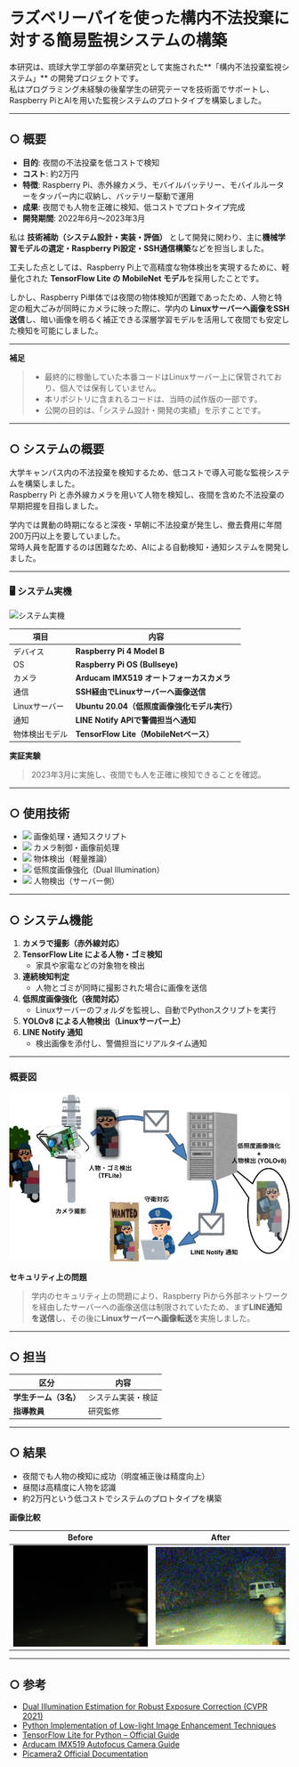 # ラズベリーパイを使った構内不法投棄に対する簡易監視システムの構築

本研究は、琉球大学工学部の卒業研究として実施された**「構内不法投棄監視システム」** の開発プロジェクトです。  
私はプログラミング未経験の後輩学生の研究テーマを技術面でサポートし、Raspberry PiとAIを用いた監視システムのプロトタイプを構築しました。

---

## ○ 概要

- **目的**: 夜間の不法投棄を低コストで検知  
- **コスト**: 約2万円  
- **特徴**: Raspberry Pi、赤外線カメラ、モバイルバッテリー、モバイルルーターをタッパー内に収納し、バッテリー駆動で運用  
- **成果**: 夜間でも人物を正確に検知、低コストでプロトタイプ完成  
- **開発期間**: 2022年6月〜2023年3月  

私は **技術補助（システム設計・実装・評価）** として開発に関わり、主に**機械学習モデルの選定・Raspberry Pi設定・SSH通信構築**などを担当しました。  

工夫した点としては、Raspberry Pi上で高精度な物体検出を実現するために、軽量化された **TensorFlow Lite の MobileNet モデル**を採用したことです。  

しかし、Raspberry Pi単体では夜間の物体検知が困難であったため、人物と特定の粗大ごみが同時にカメラに映った際に、学内の **Linuxサーバーへ画像をSSH送信**し、暗い画像を明るく補正できる深層学習モデルを活用して夜間でも安定した検知を可能にしました。

---

**補足**  
> - 最終的に稼働していた本番コードはLinuxサーバー上に保管されており、個人では保有していません。  
> - 本リポジトリに含まれるコードは、当時の試作版の一部です。  
> - 公開の目的は、「システム設計・開発の実績」を示すことです。

---

## ○ システムの概要

大学キャンパス内の不法投棄を検知するため、低コストで導入可能な監視システムを構築しました。  
Raspberry Pi と赤外線カメラを用いて人物を検知し、夜間を含めた不法投棄の早期把握を目指しました。  

学内では異動の時期になると深夜・早朝に不法投棄が発生し、撤去費用に年間200万円以上を要していました。  
常時人員を配置するのは困難なため、AIによる自動検知・通知システムを開発しました。

---

### 🖥 システム実機

![システム実機](images/HeardWare.png)

| 項目 | 内容 |
|------|------|
| デバイス | **Raspberry Pi 4 Model B** |
| OS | **Raspberry Pi OS (Bullseye)** |
| カメラ | **Arducam IMX519 オートフォーカスカメラ** |
| 通信 | **SSH経由でLinuxサーバーへ画像送信** |
| Linuxサーバー | **Ubuntu 20.04（低照度画像強化モデル実行）** |
| 通知 | **LINE Notify APIで警備担当へ通知** |
| 物体検出モデル | **TensorFlow Lite（MobileNetベース）** |

**実証実験**  
> 2023年3月に実施し、夜間でも人を正確に検知できることを確認。

---

## ○ 使用技術

- <img src="https://img.shields.io/badge/-Python-3776AB?style=flat&logo=python&logoColor=white"> 画像処理・通知スクリプト  
- <img src="https://img.shields.io/badge/-OpenCV-5C3EE8?style=flat&logo=opencv&logoColor=white"> カメラ制御・画像前処理  
- <img src="https://img.shields.io/badge/-TensorFlowLite-FF6F00?style=flat&logo=tensorflow&logoColor=white"> 物体検出（軽量推論）  
- <img src="https://img.shields.io/badge/-LowLightImageEnhancement-4F8EF7?style=flat"> 低照度画像強化（Dual Illumination）  
- <img src="https://img.shields.io/badge/-YOLOv8-00FFFF?style=flat&logo=yolo&logoColor=black"> 人物検出（サーバー側）  

---

## ○ システム機能

1. **カメラで撮影（赤外線対応）**  
2. **TensorFlow Lite による人物・ゴミ検知**  
   - 家具や家電などの対象物を検出  
3. **連続検知判定**  
   - 人物とゴミが同時に撮影された場合に画像を送信  
4. **低照度画像強化（夜間対応）**  
   - Linuxサーバーのフォルダを監視し、自動でPythonスクリプトを実行  
5. **YOLOv8 による人物検出（Linuxサーバー上）**  
6. **LINE Notify 通知**  
   - 検出画像を添付し、警備担当にリアルタイム通知  

---

### 概要図

![概要図](images/SystemView.jpg)

**セキュリティ上の問題**  
> 学内のセキュリティ上の問題により、Raspberry Piから外部ネットワークを経由したサーバーへの画像送信は制限されていたため、まず**LINE通知を送信**し、その後に**Linuxサーバーへ画像転送**を実施しました。

---

## ○ 担当

| 区分 | 内容 |
|------|------|
| **学生チーム（3名）** | システム実装・検証 |
| **指導教員** | 研究監修 |

---

## ○ 結果

- 夜間でも人物の検知に成功（明度補正後は精度向上）  
- 昼間は高精度に人物を認識  
- 約2万円という低コストでシステムのプロトタイプを構築  

**画像比較**

| Before | After |
|--------|-------|
| ![通知画像](images/notify_img.jpg) | ![低照度強化画像](images/notify_img_DUAL_g0.8_l0.15.jpg) |

---

## ○ 参考

- [Dual Illumination Estimation for Robust Exposure Correction (CVPR 2021)](https://arxiv.org/pdf/1910.13688)  
- [Python Implementation of Low-light Image Enhancement Techniques](https://github.com/pvnieo/Low-light-Image-Enhancement)  
- [TensorFlow Lite for Python – Official Guide](https://www.tensorflow.org/lite/guide/python?hl=ja)  
- [Arducam IMX519 Autofocus Camera Guide](https://www.arducam.com/docs/cameras-for-raspberry-pi/)  
- [Picamera2 Official Documentation](https://www.raspberrypi.com/documentation/accessories/camera.html)
